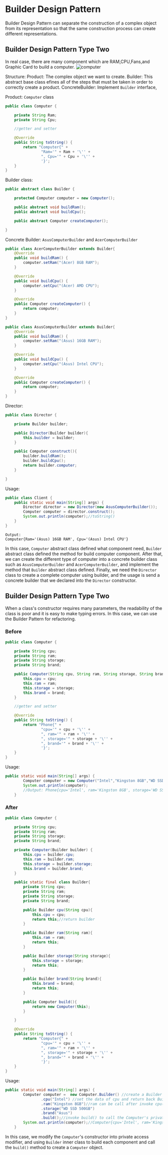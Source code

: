 # Builder Design Pattern

Builder Design Pattern can separate the construction of a complex object from its representation so that the same construction process can create different representations.

## Builder Design Pattern Type Two

In real case, there are many component which are RAM,CPU,Fans,and Graphic Card to build a computer.
![computer](https://i.insider.com/577440fedd0895585b8b4a25?width=400&format=jpeg&auto=webp)

Structure:
Product: The complex object we want to create.
Builder: This abstract base class efines all of the steps that must be taken in order to correctly create a product.
ConcreteBuilder: Implement `Builder` interface, 

Product: `Computer` class
```java
public class Computer {

    private String Ram;
    private String Cpu;

    //getter and setter

    @Override
    public String toString() {
        return "Computer{" +
                "Ram='" + Ram + '\'' +
                ", Cpu='" + Cpu + '\'' +
                '}';
    }
}
```
Builder class:
```java
public abstract class Builder {

    protected Computer computer = new Computer();

    public abstract void buildRam();
    public abstract void buildCpu();

    public abstract Computer createComputer();

}
```
Concrete Builder: `AsusComputerBuilder` and `AcerComputerBuilder`
```java
public class AcerComputerBuilder extends Builder{
    @Override
    public void buildRam() {
        computer.setRam("(Acer) 8GB RAM");
    }

    @Override
    public void buildCpu() {
        computer.setCpu("(Acer) AMD CPU");
    }

    @Override
    public Computer createComputer() {
        return computer;
    }
}
```
```java
public class AsusComputerBuilder extends Builder{
    @Override
    public void buildRam() {
        computer.setRam("(Asus) 16GB RAM");
    }

    @Override
    public void buildCpu() {
        computer.setCpu("(Asus) Intel CPU");
    }

    @Override
    public Computer createComputer() {
        return computer;
    }
}
```
Director:
```java
public class Director {

    private Builder builder;

    public Director(Builder builder){
        this.builder = builder;
    }

    public Computer construct(){
        builder.buildRam();
        builder.buildCpu();
        return builder.computer;
    }

}
```
Usage:
```java
public class Client {
    public static void main(String[] args) {
        Director director = new Director(new AsusComputerBuilder());
        Computer computer = director.construct();
        System.out.println(computer);//toString()
    }
}
```
```
Output:
Computer{Ram='(Asus) 16GB RAM', Cpu='(Asus) Intel CPU'}
```
In this case, `Computer` abstract class defined what component need, `Builder` abstract class defined the method for build computer component. After that, we can create the different type of computer into a concrete builder class such as `AsusComputerBuilder` and `AcerComputerBuilder`, and implement the method that `Builder` abstract class defined. Finally, we need the `Director` class to create a complete computer using builder, and the usage is send a concrete builder that we declared into the `Director` constructor.

## Builder Design Pattern Type Two

When a class's constructor requires many parameters, the readability of the class is poor and it is easy to make typing errors. In this case, we can use the Builder Pattern for refactoring.

### Before
```java
public class Computer {

    private String cpu;
    private String ram;
    private String storage;
    private String brand;

    public Computer(String cpu, String ram, String storage, String brand) {
        this.cpu = cpu;
        this.ram = ram;
        this.storage = storage;
        this.brand = brand;
    }

    //getter and setter

    @Override
    public String toString() {
        return "Phone{" +
                "cpu='" + cpu + '\'' +
                ", ram='" + ram + '\'' +
                ", storage='" + storage + '\'' +
                ", brand='" + brand + '\'' +
                '}';
    }
}
```
Usage:
```java
public static void main(String[] args) {
        Computer computer = new Computer("Intel","Kingston 8GB","WD SSD 500GB","Asus");
        System.out.println(computer);
        //Output: Phone{cpu='Intel', ram='Kingston 8GB', storage='WD SSD 500GB', brand='Asus'}
    }
```

### After
```java
public class Computer {

    private String cpu;
    private String ram;
    private String storage;
    private String brand;

    private Computer(Builder builder) {
        this.cpu = builder.cpu;
        this.ram = builder.ram;
        this.storage = builder.storage;
        this.brand = builder.brand;
    }

    public static final class Builder{
        private String cpu;
        private String ram;
        private String storage;
        private String brand;

        public Builder cpu(String cpu){
            this.cpu = cpu;
            return this;//return builder
        }

        public Builder ram(String ram){
            this.ram = ram;
            return this;
        }

        public Builder storage(String storage){
            this.storage = storage;
            return this;
        }

        public Builder brand(String brand){
            this.brand = brand;
            return this;
        }

        public Computer build(){
            return new Computer(this);
        }

    }

    @Override
    public String toString() {
        return "Computer{" +
                "cpu='" + cpu + '\'' +
                ", ram='" + ram + '\'' +
                ", storage='" + storage + '\'' +
                ", brand='" + brand + '\'' +
                '}';
    }
}
```
Usage:
```java
public static void main(String[] args) {
        Computer computer =  new Computer.Builder() //create a Builder class to call builder's method
                .cpu("Intel") //set the data of cpu and return back Builder class using "this" keyword
                .ram("Kingston 8GB")//ram can be call after invoke cpu() method because cpu() method return Builder class "this" keyword.
                .storage("WD SSD 500GB")
                .brand("Asus")
                .build();//invoke build() to call the Computer's private constructor to create a Computer object
        System.out.println(computer);//Computer{cpu='Intel', ram='Kingston 8GB', storage='WD SSD 500GB', brand='Asus'}
    }
```
In this case, we modify the `Computer`'s constructor into private access modifier, and using `Builder` inner class to build each component and call the `build()` method to create a `Computer` object.